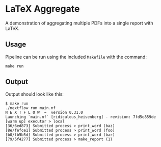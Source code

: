 # LaTeX Aggregate

A demonstration of aggregating multiple PDFs into a single report with LaTeX.

## Usage

Pipeline can be run using the included `Makefile` with the command:

```
make run
```

## Output

Output should look like this:

```
$ make run
./nextflow run main.nf
N E X T F L O W  ~  version 0.31.0
Launching `main.nf` [ridiculous_heisenberg] - revision: 7fd5e859de
[warm up] executor > local
[36/6ed873] Submitted process > print_word (baz)
[8e/fefce1] Submitted process > print_word (foo)
[b0/fb5b5d] Submitted process > print_word (bar)
[79/5f4277] Submitted process > make_report (1)
```
